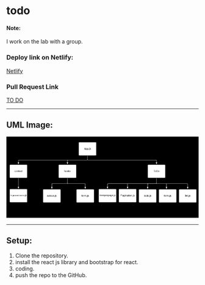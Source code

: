 # todo

#### Note:

I work on the lab with a group.

### Deploy link on Netlify:

[Netlify](https://60a455ab0dca8d00d1a8d7a0--haneentodo.netlify.app/)

### Pull Request Link

[TO DO](https://github.com/HaneenKh88/todo/pull/5)

****************************************************************************************************

## UML Image:

![UML](https://github.com/HaneenKh88/todo/blob/main/assests/lab33.png)


****************************************************************************************************

## Setup:

1. Clone the repository.
2. install the react js library and bootstrap for react.
3. coding.
4. push the repo to the GitHub.


